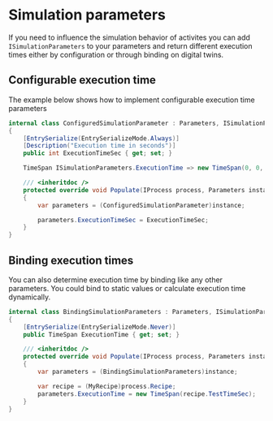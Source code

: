 # Simulation parameters

If you need to influence the simulation behavior of activites you can add `ISimulationParameters` to your parameters and return different execution times either by configuration or through binding on digital twins.

## Configurable execution time

The example below shows how to implement configurable execution time parameters

````cs
internal class ConfiguredSimulationParameter : Parameters, ISimulationParameters
{
    [EntrySerialize(EntrySerializeMode.Always)]
    [Description("Execution time in seconds")]
    public int ExecutionTimeSec { get; set; }

    TimeSpan ISimulationParameters.ExecutionTime => new TimeSpan(0, 0, ExecutionTimeSec);

    /// <inheritdoc />
    protected override void Populate(IProcess process, Parameters instance)
    {
        var parameters = (ConfiguredSimulationParameter)instance;

        parameters.ExecutionTimeSec = ExecutionTimeSec;
    }
}
````

## Binding execution times

You can also determine execution time by binding like any other parameters. You could bind to static values or calculate execution time dynamically.

````cs
internal class BindingSimulationParameters : Parameters, ISimulationParameters
{
    [EntrySerialize(EntrySerializeMode.Never)]
    public TimeSpan ExecutionTime { get; set; }

    /// <inheritdoc />
    protected override void Populate(IProcess process, Parameters instance)
    {
        var parameters = (BindingSimulationParameters)instance;

        var recipe = (MyRecipe)process.Recipe;
        parameters.ExecutionTime = new TimeSpan(recipe.TestTimeSec);
    }
}
````